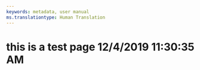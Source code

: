 ```yaml
---
keywords: metadata, user manual
ms.translationtype: Human Translation
---
```

# this is a test page 12/4/2019 11:30:35 AM